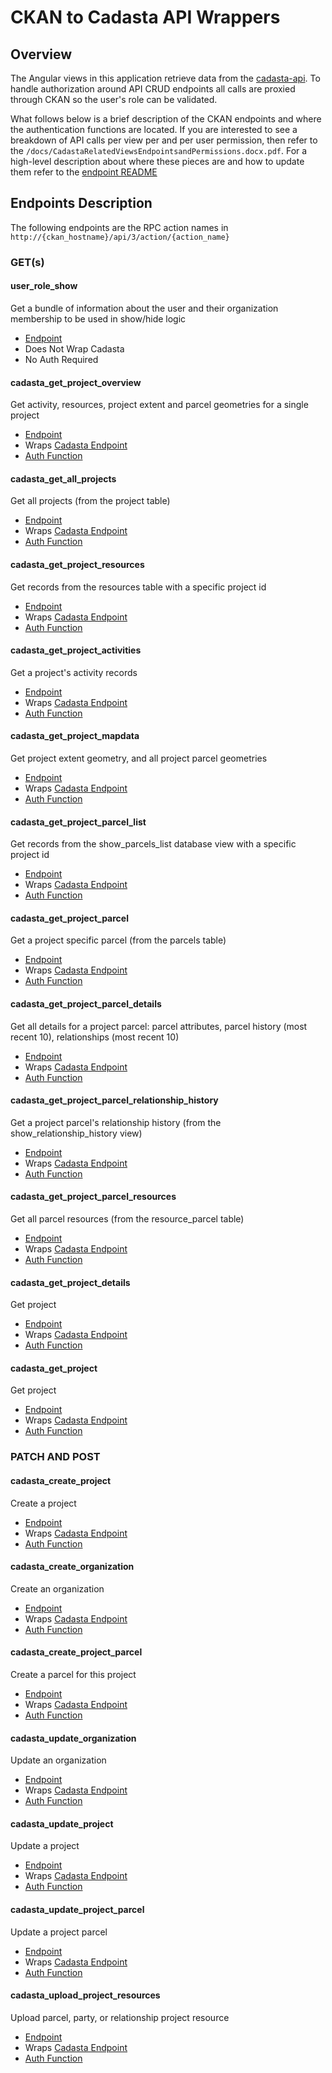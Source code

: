 # CKAN to Cadasta API Wrappers

## Overview
The Angular views in this application retrieve data from the [cadasta-api](https://github.com/Cadasta/cadasta-api).
To handle authorization around API CRUD endpoints all calls are proxied through CKAN so the user's role can be validated.

What follows below is a brief description of the CKAN endpoints and where the authentication functions are located.
If you are interested to see a breakdown of API calls per view per and per user permission, then refer to the `/docs/CadastaRelatedViewsEndpointsandPermissions.docx.pdf`. For a high-level description
about where these pieces are and how to update them refer to the [endpoint README](https://github.com/Cadasta/ckanext-project/blob/master/ckanext/cadastaroles/logic/action/README.md)

## Endpoints Description 
The following endpoints are the RPC action names in `http://{ckan_hostname}/api/3/action/{action_name}`

### GET(s)

<a name="user_role_show"></a>
#### user_role_show

Get a bundle of information about the user and their organization membership to be used in show/hide logic

* [Endpoint](https://github.com/Cadasta/ckanext-project/blob/master/ckanext/cadastaroles/logic/action/get.py#L8-L40)
* Does Not Wrap Cadasta
* No Auth Required


<a name="cadasta_get_project_overview"></a>
#### cadasta_get_project_overview

Get activity, resources, project extent and parcel geometries for a single project

* [Endpoint](https://github.com/Cadasta/ckanext-project/blob/master/ckanext/cadastaroles/logic/action/api.py#L57)
* Wraps [Cadasta Endpoint](http://cadasta-demo.spatialdevmo.com:9999/docs/#api-Projects-Project_Overview)
* [Auth Function](https://github.com/Cadasta/ckanext-project/blob/master/ckanext/cadastaroles/logic/auth/project.py#L13-L17)

<a name="cadasta_get_all_projects"></a>
#### cadasta_get_all_projects

Get all projects (from the project table)

* [Endpoint](https://github.com/Cadasta/ckanext-project/blob/master/ckanext/cadastaroles/logic/action/api.py#L60)
* Wraps [Cadasta Endpoint](http://cadasta-demo.spatialdevmo.com:9999/docs/#api-Projects-GetProjects)
* [Auth Function](https://github.com/Cadasta/ckanext-project/blob/master/ckanext/cadastaroles/logic/auth/project.py#L20-L24)

<a name="cadasta_get_project_resources"></a>
#### cadasta_get_project_resources

Get records from the resources table with a specific project id

* [Endpoint](https://github.com/Cadasta/ckanext-project/blob/master/ckanext/cadastaroles/logic/action/api.py#L62)
* Wraps [Cadasta Endpoint](http://cadasta-demo.spatialdevmo.com:9999/docs/#api-Projects-GetProjects)
* [Auth Function](https://github.com/Cadasta/ckanext-project/blob/master/ckanext/cadastaroles/logic/auth/project.py#L26-L30)

<a name="cadasta_get_project_activities"></a>
#### cadasta_get_project_activities

Get a project's activity records

* [Endpoint](https://github.com/Cadasta/ckanext-project/blob/master/ckanext/cadastaroles/logic/action/api.py#L64)
* Wraps [Cadasta Endpoint](http://cadasta-demo.spatialdevmo.com:9999/docs/#api-Projects-GetProjectActivity)
* [Auth Function](https://github.com/Cadasta/ckanext-project/blob/master/ckanext/cadastaroles/logic/auth/project.py#L32-L36)

<a name="cadasta_get_project_mapdata"></a>
#### cadasta_get_project_mapdata

Get project extent geometry, and all project parcel geometries

* [Endpoint](https://github.com/Cadasta/ckanext-project/blob/master/ckanext/cadastaroles/logic/action/api.py#L66)
* Wraps [Cadasta Endpoint](http://cadasta-demo.spatialdevmo.com:9999/docs/#api-Projects-ProjectMapData)
* [Auth Function](https://github.com/Cadasta/ckanext-project/blob/master/ckanext/cadastaroles/logic/auth/project.py#L38-L42)

<a name="cadasta_get_project_parcel_list"></a>
#### cadasta_get_project_parcel_list

Get records from the show_parcels_list database view with a specific project id

* [Endpoint](https://github.com/Cadasta/ckanext-project/blob/master/ckanext/cadastaroles/logic/action/api.py#L68)
* Wraps [Cadasta Endpoint](http://cadasta-demo.spatialdevmo.com:9999/docs/#api-Projects-project_parcel_list)
* [Auth Function](https://github.com/Cadasta/ckanext-project/blob/master/ckanext/cadastaroles/logic/auth/parcel.py#L14-L18)

<a name="cadasta_get_project_parcel"></a>
#### cadasta_get_project_parcel

Get a project specific parcel (from the parcels table)

* [Endpoint](https://github.com/Cadasta/ckanext-project/blob/master/ckanext/cadastaroles/logic/action/api.py#L70)
* Wraps [Cadasta Endpoint](http://cadasta-demo.spatialdevmo.com:9999/docs/#api-Projects-GetProjectParcel)
* [Auth Function](https://github.com/Cadasta/ckanext-project/blob/master/ckanext/cadastaroles/logic/auth/parcel.py#L20-L24)

<a name="cadasta_get_project_parcel_details"></a>
#### cadasta_get_project_parcel_details

Get all details for a project parcel: parcel attributes, parcel history (most recent 10), relationships (most recent 10)

* [Endpoint](https://github.com/Cadasta/ckanext-project/blob/master/ckanext/cadastaroles/logic/action/api.py#L72)
* Wraps [Cadasta Endpoint](http://cadasta-demo.spatialdevmo.com:9999/docs/#api-Projects-GetProjectParcelDetails)
* [Auth Function](https://github.com/Cadasta/ckanext-project/blob/master/ckanext/cadastaroles/logic/auth/parcel.py#L26-L30)

<a name="cadasta_get_project_parcel_relationship_history"></a>
#### cadasta_get_project_parcel_relationship_history

Get a project parcel's relationship history (from the show_relationship_history view)

* [Endpoint](https://github.com/Cadasta/ckanext-project/blob/master/ckanext/cadastaroles/logic/action/api.py#L74)
* Wraps [Cadasta Endpoint](http://cadasta-demo.spatialdevmo.com:9999/docs/#api-Projects-GetProjectParcelRelationshipHistory)
* [Auth Function](https://github.com/Cadasta/ckanext-project/blob/master/ckanext/cadastaroles/logic/auth/parcel.py#L32-L36)

<a name="cadasta_get_project_parcel_resources"></a>
#### cadasta_get_project_parcel_resources

Get all parcel resources (from the resource_parcel table)

* [Endpoint](https://github.com/Cadasta/ckanext-project/blob/master/ckanext/cadastaroles/logic/action/api.py#L76)
* Wraps [Cadasta Endpoint](http://cadasta-demo.spatialdevmo.com:9999/docs/#api-Parcels-GetParcelResources)
* [Auth Function](https://github.com/Cadasta/ckanext-project/blob/master/ckanext/cadastaroles/logic/auth/parcel.py#L39-L43)

<a name="cadasta_get_project_details"></a>
#### cadasta_get_project_details

Get project

* [Endpoint](https://github.com/Cadasta/ckanext-project/blob/master/ckanext/cadastaroles/logic/action/api.py#L78-L83)
* Wraps [Cadasta Endpoint](http://cadasta-demo.spatialdevmo.com:9999/docs/#api-Projects-GetProject)
* [Auth Function](https://github.com/Cadasta/ckanext-project/blob/master/ckanext/cadastaroles/logic/auth/project.py#L44-L48)

<a name="cadasta_get_project"></a>
#### cadasta_get_project

Get project

* [Endpoint](https://github.com/Cadasta/ckanext-project/blob/master/ckanext/cadastaroles/logic/action/api.py#L84-L90)
* Wraps [Cadasta Endpoint](http://cadasta-demo.spatialdevmo.com:9999/docs/#api-Projects-GetProject)
* [Auth Function](https://github.com/Cadasta/ckanext-project/blob/master/ckanext/cadastaroles/logic/auth/project.py#L50-L54)

### PATCH AND POST

<a name="cadasta_create_project"></a>
#### cadasta_create_project

Create a project

* [Endpoint](https://github.com/Cadasta/ckanext-project/blob/master/ckanext/cadastaroles/logic/action/api.py#L94-L99)
* Wraps [Cadasta Endpoint](http://cadasta-demo.spatialdevmo.com:9999/docs/#api-Projects-PostProjects)
* [Auth Function](https://github.com/Cadasta/ckanext-project/blob/master/ckanext/cadastaroles/logic/auth/project.py#L60-L66)

<a name="cadasta_create_organization"></a>
#### cadasta_create_organization

Create an organization

* [Endpoint](https://github.com/Cadasta/ckanext-project/blob/master/ckanext/cadastaroles/logic/action/api.py#L94-L99)
* Wraps [Cadasta Endpoint](http://cadasta-demo.spatialdevmo.com:9999/docs/#api-Organizations-PostOrganization)
* [Auth Function](https://github.com/Cadasta/ckanext-project/blob/master/ckanext/cadastaroles/logic/auth/organization.py#L3-L7)

<a name="cadasta_create_project_parcel"></a>
#### cadasta_create_project_parcel

Create a parcel for this project

* [Endpoint](https://github.com/Cadasta/ckanext-project/blob/master/ckanext/cadastaroles/logic/action/api.py#L102-L109)
* Wraps [Cadasta Endpoint](http://cadasta-demo.spatialdevmo.com:9999/docs/#api-Projects-CreateParcel)
* [Auth Function](https://github.com/Cadasta/ckanext-project/blob/master/ckanext/cadastaroles/logic/auth/parcel.py#L76-L80)

<a name="cadasta_update_organization"></a>
#### cadasta_update_organization

Update an organization

* [Endpoint](https://github.com/Cadasta/ckanext-project/blob/master/ckanext/cadastaroles/logic/action/api.py#L113)
* Wraps [Cadasta Endpoint](http://cadasta-demo.spatialdevmo.com:9999/docs/#api-Organizations-UpdateOrganization)
* [Auth Function](https://github.com/Cadasta/ckanext-project/blob/master/ckanext/cadastaroles/logic/auth/organization.py#L10-L14)

<a name="cadasta_update_project"></a>
#### cadasta_update_project

Update a project

* [Endpoint](https://github.com/Cadasta/ckanext-project/blob/master/ckanext/cadastaroles/logic/action/api.py#L115-L120)
* Wraps [Cadasta Endpoint](http://cadasta-demo.spatialdevmo.com:9999/docs/#api-Projects-UpdateProject)
* [Auth Function](https://github.com/Cadasta/ckanext-project/blob/master/ckanext/cadastaroles/logic/auth/project.py#L69-L75)

<a name="cadasta_update_project_parcel"></a>
#### cadasta_update_project_parcel

Update a project parcel

* [Endpoint](https://github.com/Cadasta/ckanext-project/blob/master/ckanext/cadastaroles/logic/action/api.py#L122-L127)
* Wraps [Cadasta Endpoint](http://cadasta-demo.spatialdevmo.com:9999/docs/#api-Projects-UpdateParcel)
* [Auth Function](https://github.com/Cadasta/ckanext-project/blob/master/ckanext/cadastaroles/logic/auth/parcel.py#L81-L86)

<a name="cadasta_upload_project_resources"></a>
#### cadasta_upload_project_resources

Upload parcel, party, or relationship project resource

* [Endpoint](https://github.com/Cadasta/ckanext-project/blob/master/ckanext/cadastaroles/logic/action/api.py#L136-L140)
* Wraps [Cadasta Endpoint](http://cadasta-demo.spatialdevmo.com:9999/docs/#api-Resources-UploadResource)
* [Auth Function](https://github.com/Cadasta/ckanext-project/blob/master/ckanext/cadastaroles/logic/auth/project.py#L127-L133)